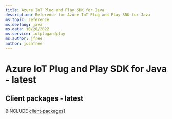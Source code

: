 ```yaml
---
title: Azure IoT Plug and Play SDK for Java
description: Reference for Azure IoT Plug and Play SDK for Java
ms.topic: reference
ms.devlang: java
ms.data: 10/20/2022
ms.service: iotplugandplay
ms.author: jfree
author: joshfree
---
```

# Azure IoT Plug and Play SDK for Java - latest

## Client packages - latest
[!INCLUDE [client-packages](iot-plug-and-play-client-index.md)]